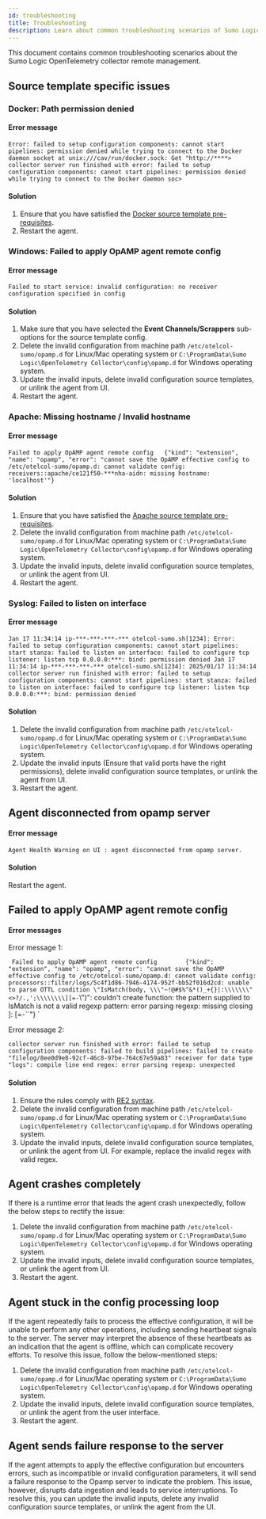 ```yaml
---
id: troubleshooting
title: Troubleshooting
description: Learn about common troubleshooting scenarios of Sumo Logic OpenTelemetry collector remote management.
---
```


This document contains common troubleshooting scenarios about the Sumo Logic OpenTelemetry collector remote management.

## Source template specific issues

### Docker: Path permission denied

#### Error message

`
Error: failed to setup configuration components: cannot start pipelines: permission denied while trying to connect to the Docker daemon socket at unix:///cav/run/docker.sock: Get "http://****>
collector server run finished with error: failed to setup configuration components: cannot start pipelines: permission denied while trying to connect to the Docker daemon soc>
`

#### Solution

1. Ensure that you have satisfied the [Docker source template pre-requisites](/docs/send-data/opentelemetry-collector/remote-management/source-templates/docker/#prerequisites).
1. Restart the agent.

### Windows: Failed to apply OpAMP agent remote config

#### Error message

`
Failed to start service: invalid configuration: no receiver configuration specified in config
`

#### Solution

1. Make sure that you have selected the **Event Channels/Scrappers** sub-options for the source template config.
1. Delete the invalid configuration from machine path `/etc/otelcol-sumo/opamp.d` for Linux/Mac operating system or `C:\ProgramData\Sumo Logic\OpenTelemetry Collector\config\opamp.d` for Windows operating system.
1. Update the invalid inputs, delete invalid configuration source templates, or unlink the agent from UI.
1. Restart the agent.

### Apache: Missing hostname / Invalid hostname

#### Error message

`
Failed to apply OpAMP agent remote config   {"kind": "extension", "name": "opamp", "error": "cannot save the OpAMP effective config to /etc/otelcol-sumo/opamp.d: cannot validate config: receivers::apache/ce121f50-***nha-aidn: missing hostname: 'localhost'"}
`

#### Solution

1. Ensure that you have satisfied the [Apache source template pre-requisites](/docs/send-data/opentelemetry-collector/remote-management/source-templates/apache/#prerequisites).
1. Delete the invalid configuration from machine path `/etc/otelcol-sumo/opamp.d` for Linux/Mac operating system or `C:\ProgramData\Sumo Logic\OpenTelemetry Collector\config\opamp.d` for Windows operating system.
1. Update the invalid inputs, delete invalid configuration source templates, or unlink the agent from UI.
1. Restart the agent.

### Syslog: Failed to listen on interface

#### Error message

`
Jan 17 11:34:14 ip-***-***-***-*** otelcol-sumo.sh[1234]: Error: failed to setup configuration components: cannot start pipelines: start stanza: failed to listen on interface: failed to configure tcp listener: listen tcp 0.0.0.0:***: bind: permission denied
Jan 17 11:34:14 ip-***-***-***-*** otelcol-sumo.sh[1234]: 2025/01/17 11:34:14 collector server run finished with error: failed to setup configuration components: cannot start pipelines: start stanza: failed to listen on interface: failed to configure tcp listener: listen tcp 0.0.0.0:***: bind: permission denied
`

#### Solution

1. Delete the invalid configuration from machine path `/etc/otelcol-sumo/opamp.d` for Linux/Mac operating system or `C:\ProgramData\Sumo Logic\OpenTelemetry Collector\config\opamp.d` for Windows operating system.
1. Update the invalid inputs (Ensure that valid ports have the right permissions), delete invalid configuration source templates, or unlink the agent from UI.
1. Restart the agent.

## Agent disconnected from opamp server

#### Error message

`
Agent Health Warning on UI : agent disconnected from opamp server. 
`

#### Solution

Restart the agent.

## Failed to apply OpAMP agent remote config

#### Error messages

Error message 1:

`
Failed to apply OpAMP agent remote config        {"kind": "extension", "name": "opamp", "error": "cannot save the OpAMP effective config to /etc/otelcol-sumo/opamp.d: cannot validate config: processors::filter/logs/5c4f1d86-7946-4174-952f-bb52f016d2cd: unable to parse OTTL condition \"IsMatch(body, \\\"~!@#$%^&*()_+{}|:\\\\\\\"<>?/.,';\\\\\\\\][=-`\\\")\": couldn't create function: the pattern supplied to IsMatch is not a valid regexp pattern: error parsing regexp: missing closing ]: [=-``"}
`

Error message 2:

`
collector server run finished with error: failed to setup configuration components: failed to build pipelines: failed to create "filelog/8ee0d9e8-92cf-46c8-97be-764c67e59a83" receiver for data type "logs": compile line end regex: error parsing regexp: unexpected
`

#### Solution

1. Ensure the rules comply with [RE2 syntax](https://github.com/google/re2/wiki/Syntax). 
1. Delete the invalid configuration from machine path `/etc/otelcol-sumo/opamp.d` for Linux/Mac operating system or `C:\ProgramData\Sumo Logic\OpenTelemetry Collector\config\opamp.d` for Windows operating system.
1. Update the invalid inputs, delete invalid configuration source templates, or unlink the agent from UI. For example, replace the invalid regex with valid regex.

## Agent crashes completely

If there is a runtime error that leads the agent crash unexpectedly, follow the below steps to rectify the issue:

1. Delete the invalid configuration from machine path `/etc/otelcol-sumo/opamp.d` for Linux/Mac operating system or `C:\ProgramData\Sumo Logic\OpenTelemetry Collector\config\opamp.d` for Windows operating system.
1. Update the invalid inputs, delete invalid configuration source templates, or unlink the agent from UI.
1. Restart the agent.

## Agent stuck in the config processing loop

If the agent repeatedly fails to process the effective configuration, it will be unable to perform any other operations, including sending heartbeat signals to the server. The server may interpret the absence of these heartbeats as an indication that the agent is offline, which can complicate recovery efforts. To resolve this issue, follow the below-mentioned steps:

1. Delete the invalid configuration from machine path `/etc/otelcol-sumo/opamp.d` for Linux/Mac operating system or `C:\ProgramData\Sumo Logic\OpenTelemetry Collector\config\opamp.d` for Windows operating system.
1. Update the invalid inputs, delete invalid configuration source templates, or unlink the agent from the user interface.
1. Restart the agent.

##  Agent sends failure response to the server

If the agent attempts to apply the effective configuration but encounters errors, such as incompatible or invalid configuration parameters, it will send a failure response to the Opamp server to indicate the problem. This issue, however, disrupts data ingestion and leads to service interruptions. To resolve this, you can update the invalid inputs, delete any invalid configuration source templates, or unlink the agent from the UI.
